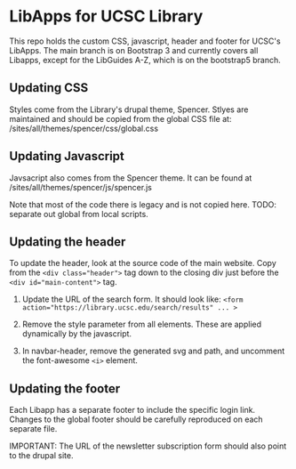 # LibApps for UCSC Library

This repo holds the custom CSS, javascript, header and footer for UCSC's
LibApps. The main branch is on Bootstrap 3 and currently covers all Libapps,
except for the LibGuides A-Z, which is on the bootstrap5 branch.

## Updating CSS

Styles come from the Library's drupal theme, Spencer. 
Stlyes are maintained and should be copied from the global CSS file at:
/sites/all/themes/spencer/css/global.css

## Updating Javascript

Javsacript also comes from the Spencer theme. It can be found at
/sites/all/themes/spencer/js/spencer.js

Note that most of the code there is legacy and is not copied here.
TODO: separate out global from local scripts.

## Updating the header

To update the header, look at the source code of the main website. Copy
from the `<div class="header">` tag down to the closing div just before the
`<div id="main-content">` tag.

1. Update the URL of the search form. It should look like:
    `<form action="https://library.ucsc.edu/search/results" ... >`

2. Remove the style parameter from all elements. These are applied
dynamically by the javascript.

3. In navbar-header, remove the generated svg and path, and uncomment the
font-awesome `<i>` element.

## Updating the footer

Each Libapp has a separate footer to include the specific login link.
Changes to the global footer should be carefully reproduced on each separate
file.

IMPORTANT: The URL of the newsletter subscription form should also point to 
the drupal site.
